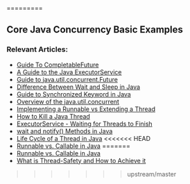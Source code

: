 =========

## Core Java Concurrency Basic Examples

### Relevant Articles: 
- [Guide To CompletableFuture](http://www.baeldung.com/java-completablefuture)
- [A Guide to the Java ExecutorService](http://www.baeldung.com/java-executor-service-tutorial)
- [Guide to java.util.concurrent.Future](http://www.baeldung.com/java-future)
- [Difference Between Wait and Sleep in Java](http://www.baeldung.com/java-wait-and-sleep)
- [Guide to Synchronized Keyword in Java](http://www.baeldung.com/java-synchronized)
- [Overview of the java.util.concurrent](http://www.baeldung.com/java-util-concurrent)
- [Implementing a Runnable vs Extending a Thread](http://www.baeldung.com/java-runnable-vs-extending-thread)
- [How to Kill a Java Thread](http://www.baeldung.com/java-thread-stop)
- [ExecutorService - Waiting for Threads to Finish](http://www.baeldung.com/java-executor-wait-for-threads)
- [wait and notify() Methods in Java](http://www.baeldung.com/java-wait-notify)
- [Life Cycle of a Thread in Java](http://www.baeldung.com/java-thread-lifecycle)
<<<<<<< HEAD
- [Runnable vs. Callable in Java](http://www.baeldung.com/java-runnable-callable)
=======
- [Runnable vs. Callable in Java](http://www.baeldung.com/java-runnable-callable)
- [What is Thread-Safety and How to Achieve it](https://www.baeldung.com/java-thread-safety)
>>>>>>> upstream/master
